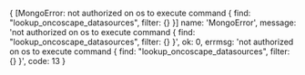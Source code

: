 { [MongoError: not authorized on os to execute command { find: "lookup_oncoscape_datasources", filter: {} }]
  name: 'MongoError',
  message: 'not authorized on os to execute command { find: "lookup_oncoscape_datasources", filter: {} }',
  ok: 0,
  errmsg: 'not authorized on os to execute command { find: "lookup_oncoscape_datasources", filter: {} }',
  code: 13 }
